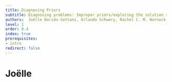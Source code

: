 ```yaml
---
title: Diagnosing Priors
subtitle: Diagnosing problems: Improper priors/exploring the solution space poorly
authors:  Joëlle Barido-Sottani, Orlando Schwery, Rachel C. M. Warnock, Chi Zhang, April Marie Wright
level: 1
order: 0.4
index: true
prerequisites:
- intro
redirect: false
---
```


# Joëlle

